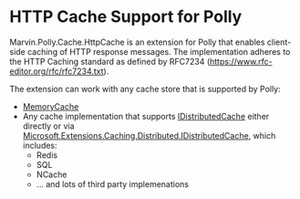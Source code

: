 # HTTP Cache Support for Polly

Marvin.Polly.Cache.HttpCache is an extension for Polly that enables client-side caching of HTTP response messages.  The implementation adheres to the HTTP Caching standard as defined by RFC7234 (https://www.rfc-editor.org/rfc/rfc7234.txt).  

The extension can work with any cache store that is supported by Polly: 
-  [MemoryCache](https://github.com/App-vNext/Polly.Caching.MemoryCache)
- Any cache implementation that supports [IDistributedCache](https://github.com/App-vNext/Polly.Caching.IDistributedCache) either directly or via [Microsoft.Extensions.Caching.Distributed.IDistributedCache](https://docs.microsoft.com/en-us/aspnet/core/performance/caching/distributed), which includes: 
	- Redis
	- SQL
	- NCache 
	- ... and lots of third party implemenations
